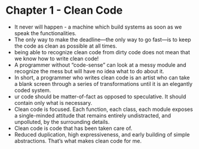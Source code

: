 # Chapter 1 - Clean Code
* It never will happen - a machine which build systems as soon as we speak the functionalities.
* The only way to make the deadline—the only way to
go fast—is to keep the code as clean as possible at all times.
*  being able to recognize clean code from dirty code does not mean that we know how to write clean code!
* A programmer without “code-sense” can look at a messy module and recognize the mess but will have no idea what to do about it. 
* In short, a programmer who writes clean code is an artist who can take a blank screen
through a series of transformations until it is an elegantly coded system.
* ur code should be matter-of-fact as opposed to speculative. It should contain only what is necessary. 
*  Clean code is focused. Each
function, each class, each module exposes a single-minded attitude that remains entirely
undistracted, and unpolluted, by the surrounding details.
* Clean code is code that has been taken care of.
* Reduced duplication, high expressiveness, and early building of simple abstractions.
That’s what makes clean code for me.